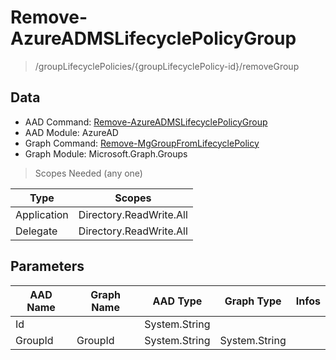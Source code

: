 # Remove-AzureADMSLifecyclePolicyGroup

> /groupLifecyclePolicies/{groupLifecyclePolicy-id}/removeGroup

## Data

+ AAD Command: [Remove-AzureADMSLifecyclePolicyGroup](https://docs.microsoft.com/en-us/powershell/module/AzureAD/Remove-AzureADMSLifecyclePolicyGroup)
+ AAD Module: AzureAD
+ Graph Command: [Remove-MgGroupFromLifecyclePolicy](https://docs.microsoft.com/en-us/powershell/module/Microsoft.Graph.Groups/Remove-MgGroupFromLifecyclePolicy)
+ Graph Module: Microsoft.Graph.Groups

> Scopes Needed (any one)

|Type|Scopes|
|---|---|
|Application|Directory.ReadWrite.All|
|Delegate|Directory.ReadWrite.All|

## Parameters

|AAD Name|Graph Name|AAD Type|Graph Type|Infos|
|---|---|---|---|---|
|Id||System.String|||
|GroupId|GroupId|System.String|System.String||

